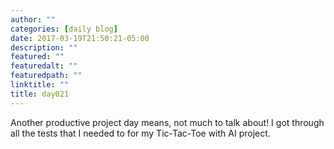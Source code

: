 ```yaml
---
author: ""
categories: [daily blog]
date: 2017-03-19T21:50:21-05:00
description: ""
featured: ""
featuredalt: ""
featuredpath: ""
linktitle: ""
title: day021
---
```


Another productive project day means, not much to talk about! I got through all the tests that I needed to for my Tic-Tac-Toe with AI project. 
